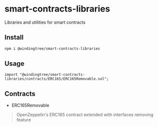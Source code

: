 # smart-contracts-libraries
Libraries and utilities for smart contracts

## Install

```bash
npm i @windingtree/smart-contracts-libraries
```

## Usage

```solidity
import "@windingtree/smart-contracts-libraries/contracts/ERC165/ERC165Removable.sol";
```

## Contracts

- ERC165Removable

> OpenZeppelin's ERC165 contract extended with interfaces removing feature
